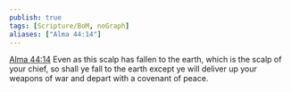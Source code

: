 ```yaml
---
publish: true
tags: [Scripture/BoM, noGraph]
aliases: ["Alma 44:14"]
---
```

[Alma 44:14](https://churchofjesuschrist.org/study/scriptures/bofm/alma/44?lang=eng&id=p14#p14) Even as this scalp has fallen to the earth, which is the scalp of your chief, so shall ye fall to the earth except ye will deliver up your weapons of war and depart with a covenant of peace.
